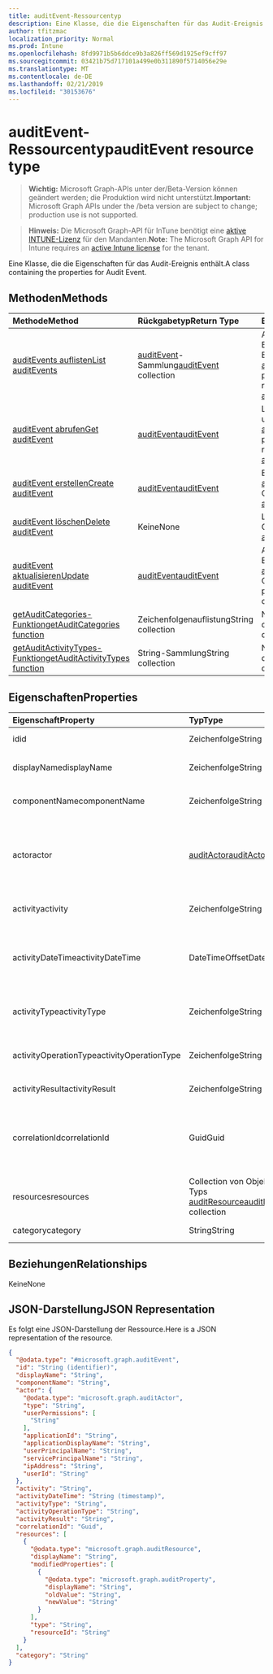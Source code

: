 ```yaml
---
title: auditEvent-Ressourcentyp
description: Eine Klasse, die die Eigenschaften für das Audit-Ereignis enthält.
author: tfitzmac
localization_priority: Normal
ms.prod: Intune
ms.openlocfilehash: 8fd9971b5b6ddce9b3a826ff569d1925ef9cff97
ms.sourcegitcommit: 03421b75d717101a499e0b311890f5714056e29e
ms.translationtype: MT
ms.contentlocale: de-DE
ms.lasthandoff: 02/21/2019
ms.locfileid: "30153676"
---
```

# <a name="auditevent-resource-type"></a><span data-ttu-id="0fae4-103">auditEvent-Ressourcentyp</span><span class="sxs-lookup"><span data-stu-id="0fae4-103">auditEvent resource type</span></span>

> <span data-ttu-id="0fae4-104">**Wichtig:** Microsoft Graph-APIs unter der/Beta-Version können geändert werden; die Produktion wird nicht unterstützt.</span><span class="sxs-lookup"><span data-stu-id="0fae4-104">**Important:** Microsoft Graph APIs under the /beta version are subject to change; production use is not supported.</span></span>

> <span data-ttu-id="0fae4-105">**Hinweis:** Die Microsoft Graph-API für InTune benötigt eine [aktive INTUNE-Lizenz](https://go.microsoft.com/fwlink/?linkid=839381) für den Mandanten.</span><span class="sxs-lookup"><span data-stu-id="0fae4-105">**Note:** The Microsoft Graph API for Intune requires an [active Intune license](https://go.microsoft.com/fwlink/?linkid=839381) for the tenant.</span></span>

<span data-ttu-id="0fae4-106">Eine Klasse, die die Eigenschaften für das Audit-Ereignis enthält.</span><span class="sxs-lookup"><span data-stu-id="0fae4-106">A class containing the properties for Audit Event.</span></span>

## <a name="methods"></a><span data-ttu-id="0fae4-107">Methoden</span><span class="sxs-lookup"><span data-stu-id="0fae4-107">Methods</span></span>
|<span data-ttu-id="0fae4-108">Methode</span><span class="sxs-lookup"><span data-stu-id="0fae4-108">Method</span></span>|<span data-ttu-id="0fae4-109">Rückgabetyp</span><span class="sxs-lookup"><span data-stu-id="0fae4-109">Return Type</span></span>|<span data-ttu-id="0fae4-110">Beschreibung</span><span class="sxs-lookup"><span data-stu-id="0fae4-110">Description</span></span>|
|:---|:---|:---|
|[<span data-ttu-id="0fae4-111">auditEvents auflisten</span><span class="sxs-lookup"><span data-stu-id="0fae4-111">List auditEvents</span></span>](../api/intune-auditing-auditevent-list.md)|<span data-ttu-id="0fae4-112">[auditEvent](../resources/intune-auditing-auditevent.md)-Sammlung</span><span class="sxs-lookup"><span data-stu-id="0fae4-112">[auditEvent](../resources/intune-auditing-auditevent.md) collection</span></span>|<span data-ttu-id="0fae4-113">Auflisten von Eigenschaften und Beziehungen der [auditEvent](../resources/intune-auditing-auditevent.md)-Objekte.</span><span class="sxs-lookup"><span data-stu-id="0fae4-113">List properties and relationships of the [auditEvent](../resources/intune-auditing-auditevent.md) objects.</span></span>|
|[<span data-ttu-id="0fae4-114">auditEvent abrufen</span><span class="sxs-lookup"><span data-stu-id="0fae4-114">Get auditEvent</span></span>](../api/intune-auditing-auditevent-get.md)|[<span data-ttu-id="0fae4-115">auditEvent</span><span class="sxs-lookup"><span data-stu-id="0fae4-115">auditEvent</span></span>](../resources/intune-auditing-auditevent.md)|<span data-ttu-id="0fae4-116">Lesen von Eigenschaften und Beziehungen des [auditEvent](../resources/intune-auditing-auditevent.md)-Objekts.</span><span class="sxs-lookup"><span data-stu-id="0fae4-116">Read properties and relationships of the [auditEvent](../resources/intune-auditing-auditevent.md) object.</span></span>|
|[<span data-ttu-id="0fae4-117">auditEvent erstellen</span><span class="sxs-lookup"><span data-stu-id="0fae4-117">Create auditEvent</span></span>](../api/intune-auditing-auditevent-create.md)|[<span data-ttu-id="0fae4-118">auditEvent</span><span class="sxs-lookup"><span data-stu-id="0fae4-118">auditEvent</span></span>](../resources/intune-auditing-auditevent.md)|<span data-ttu-id="0fae4-119">Erstellen eines neuen [auditEvent](../resources/intune-auditing-auditevent.md)-Objekts.</span><span class="sxs-lookup"><span data-stu-id="0fae4-119">Create a new [auditEvent](../resources/intune-auditing-auditevent.md) object.</span></span>|
|[<span data-ttu-id="0fae4-120">auditEvent löschen</span><span class="sxs-lookup"><span data-stu-id="0fae4-120">Delete auditEvent</span></span>](../api/intune-auditing-auditevent-delete.md)|<span data-ttu-id="0fae4-121">Keine</span><span class="sxs-lookup"><span data-stu-id="0fae4-121">None</span></span>|<span data-ttu-id="0fae4-122">Löscht ein [auditEvent](../resources/intune-auditing-auditevent.md)-Objekt.</span><span class="sxs-lookup"><span data-stu-id="0fae4-122">Deletes a [auditEvent](../resources/intune-auditing-auditevent.md).</span></span>|
|[<span data-ttu-id="0fae4-123">auditEvent aktualisieren</span><span class="sxs-lookup"><span data-stu-id="0fae4-123">Update auditEvent</span></span>](../api/intune-auditing-auditevent-update.md)|[<span data-ttu-id="0fae4-124">auditEvent</span><span class="sxs-lookup"><span data-stu-id="0fae4-124">auditEvent</span></span>](../resources/intune-auditing-auditevent.md)|<span data-ttu-id="0fae4-125">Aktualisieren der Eigenschaften eines [auditEvent](../resources/intune-auditing-auditevent.md)-Objekts.</span><span class="sxs-lookup"><span data-stu-id="0fae4-125">Update the properties of a [auditEvent](../resources/intune-auditing-auditevent.md) object.</span></span>|
|[<span data-ttu-id="0fae4-126">getAuditCategories-Funktion</span><span class="sxs-lookup"><span data-stu-id="0fae4-126">getAuditCategories function</span></span>](../api/intune-auditing-auditevent-getauditcategories.md)|<span data-ttu-id="0fae4-127">Zeichenfolgenauflistung</span><span class="sxs-lookup"><span data-stu-id="0fae4-127">String collection</span></span>|<span data-ttu-id="0fae4-128">Noch nicht dokumentiert</span><span class="sxs-lookup"><span data-stu-id="0fae4-128">Not yet documented</span></span>|
|[<span data-ttu-id="0fae4-129">getAuditActivityTypes-Funktion</span><span class="sxs-lookup"><span data-stu-id="0fae4-129">getAuditActivityTypes function</span></span>](../api/intune-auditing-auditevent-getauditactivitytypes.md)|<span data-ttu-id="0fae4-130">String-Sammlung</span><span class="sxs-lookup"><span data-stu-id="0fae4-130">String collection</span></span>|<span data-ttu-id="0fae4-131">Noch nicht dokumentiert.</span><span class="sxs-lookup"><span data-stu-id="0fae4-131">Not yet documented</span></span>|

## <a name="properties"></a><span data-ttu-id="0fae4-132">Eigenschaften</span><span class="sxs-lookup"><span data-stu-id="0fae4-132">Properties</span></span>
|<span data-ttu-id="0fae4-133">Eigenschaft</span><span class="sxs-lookup"><span data-stu-id="0fae4-133">Property</span></span>|<span data-ttu-id="0fae4-134">Typ</span><span class="sxs-lookup"><span data-stu-id="0fae4-134">Type</span></span>|<span data-ttu-id="0fae4-135">Beschreibung</span><span class="sxs-lookup"><span data-stu-id="0fae4-135">Description</span></span>|
|:---|:---|:---|
|<span data-ttu-id="0fae4-136">id</span><span class="sxs-lookup"><span data-stu-id="0fae4-136">id</span></span>|<span data-ttu-id="0fae4-137">Zeichenfolge</span><span class="sxs-lookup"><span data-stu-id="0fae4-137">String</span></span>|<span data-ttu-id="0fae4-138">Schlüssel der Entität</span><span class="sxs-lookup"><span data-stu-id="0fae4-138">Key of the entity.</span></span>|
|<span data-ttu-id="0fae4-139">displayName</span><span class="sxs-lookup"><span data-stu-id="0fae4-139">displayName</span></span>|<span data-ttu-id="0fae4-140">Zeichenfolge</span><span class="sxs-lookup"><span data-stu-id="0fae4-140">String</span></span>|<span data-ttu-id="0fae4-141">Anzeigename des Ereignisses</span><span class="sxs-lookup"><span data-stu-id="0fae4-141">Event display name.</span></span>|
|<span data-ttu-id="0fae4-142">componentName</span><span class="sxs-lookup"><span data-stu-id="0fae4-142">componentName</span></span>|<span data-ttu-id="0fae4-143">Zeichenfolge</span><span class="sxs-lookup"><span data-stu-id="0fae4-143">String</span></span>|<span data-ttu-id="0fae4-144">Name der Komponente</span><span class="sxs-lookup"><span data-stu-id="0fae4-144">Component name.</span></span>|
|<span data-ttu-id="0fae4-145">actor</span><span class="sxs-lookup"><span data-stu-id="0fae4-145">actor</span></span>|[<span data-ttu-id="0fae4-146">auditActor</span><span class="sxs-lookup"><span data-stu-id="0fae4-146">auditActor</span></span>](../resources/intune-auditing-auditactor.md)|<span data-ttu-id="0fae4-147">AAD-Benutzer und -Anwendung, die dem Überwachungsereignis zugeordnet sind</span><span class="sxs-lookup"><span data-stu-id="0fae4-147">AAD user and application that are associated with the audit event.</span></span>|
|<span data-ttu-id="0fae4-148">activity</span><span class="sxs-lookup"><span data-stu-id="0fae4-148">activity</span></span>|<span data-ttu-id="0fae4-149">Zeichenfolge</span><span class="sxs-lookup"><span data-stu-id="0fae4-149">String</span></span>|<span data-ttu-id="0fae4-150">Anzeigename der Aktivität</span><span class="sxs-lookup"><span data-stu-id="0fae4-150">Friendly name of the activity.</span></span>|
|<span data-ttu-id="0fae4-151">activityDateTime</span><span class="sxs-lookup"><span data-stu-id="0fae4-151">activityDateTime</span></span>|<span data-ttu-id="0fae4-152">DateTimeOffset</span><span class="sxs-lookup"><span data-stu-id="0fae4-152">DateTimeOffset</span></span>|<span data-ttu-id="0fae4-153">Datum und Uhrzeit der Durchführung der Aktivität im UTC-Format</span><span class="sxs-lookup"><span data-stu-id="0fae4-153">The date time in UTC when the activity was performed.</span></span>|
|<span data-ttu-id="0fae4-154">activityType</span><span class="sxs-lookup"><span data-stu-id="0fae4-154">activityType</span></span>|<span data-ttu-id="0fae4-155">Zeichenfolge</span><span class="sxs-lookup"><span data-stu-id="0fae4-155">String</span></span>|<span data-ttu-id="0fae4-156">Typ der durchgeführten Aktivität</span><span class="sxs-lookup"><span data-stu-id="0fae4-156">The type of activity that was being performed.</span></span>|
|<span data-ttu-id="0fae4-157">activityOperationType</span><span class="sxs-lookup"><span data-stu-id="0fae4-157">activityOperationType</span></span>|<span data-ttu-id="0fae4-158">Zeichenfolge</span><span class="sxs-lookup"><span data-stu-id="0fae4-158">String</span></span>|<span data-ttu-id="0fae4-159">HTTP-Vorgangstyp der Aktivität</span><span class="sxs-lookup"><span data-stu-id="0fae4-159">The HTTP operation type of the activity.</span></span>|
|<span data-ttu-id="0fae4-160">activityResult</span><span class="sxs-lookup"><span data-stu-id="0fae4-160">activityResult</span></span>|<span data-ttu-id="0fae4-161">Zeichenfolge</span><span class="sxs-lookup"><span data-stu-id="0fae4-161">String</span></span>|<span data-ttu-id="0fae4-162">Ergebnis der Aktivität</span><span class="sxs-lookup"><span data-stu-id="0fae4-162">The result of the activity.</span></span>|
|<span data-ttu-id="0fae4-163">correlationId</span><span class="sxs-lookup"><span data-stu-id="0fae4-163">correlationId</span></span>|<span data-ttu-id="0fae4-164">Guid</span><span class="sxs-lookup"><span data-stu-id="0fae4-164">Guid</span></span>|<span data-ttu-id="0fae4-165">ID der Clientanforderung, die zur Korrelation von Aktivitäten im System verwendet wird</span><span class="sxs-lookup"><span data-stu-id="0fae4-165">The client request Id that is used to correlate activity within the system.</span></span>|
|<span data-ttu-id="0fae4-166">resources</span><span class="sxs-lookup"><span data-stu-id="0fae4-166">resources</span></span>|<span data-ttu-id="0fae4-167">Collection von Objekten des Typs [auditResource](../resources/intune-auditing-auditresource.md)</span><span class="sxs-lookup"><span data-stu-id="0fae4-167">[auditResource](../resources/intune-auditing-auditresource.md) collection</span></span>|<span data-ttu-id="0fae4-168">Ressourcen, die geändert werden</span><span class="sxs-lookup"><span data-stu-id="0fae4-168">Resources being modified.</span></span>|
|<span data-ttu-id="0fae4-169">category</span><span class="sxs-lookup"><span data-stu-id="0fae4-169">category</span></span>|<span data-ttu-id="0fae4-170">String</span><span class="sxs-lookup"><span data-stu-id="0fae4-170">String</span></span>|<span data-ttu-id="0fae4-171">Audit-Kategorie</span><span class="sxs-lookup"><span data-stu-id="0fae4-171">Audit category.</span></span>|

## <a name="relationships"></a><span data-ttu-id="0fae4-172">Beziehungen</span><span class="sxs-lookup"><span data-stu-id="0fae4-172">Relationships</span></span>
<span data-ttu-id="0fae4-173">Keine</span><span class="sxs-lookup"><span data-stu-id="0fae4-173">None</span></span>

## <a name="json-representation"></a><span data-ttu-id="0fae4-174">JSON-Darstellung</span><span class="sxs-lookup"><span data-stu-id="0fae4-174">JSON Representation</span></span>
<span data-ttu-id="0fae4-175">Es folgt eine JSON-Darstellung der Ressource.</span><span class="sxs-lookup"><span data-stu-id="0fae4-175">Here is a JSON representation of the resource.</span></span>
<!-- {
  "blockType": "resource",
  "keyProperty": "id",
  "@odata.type": "microsoft.graph.auditEvent"
}
-->
``` json
{
  "@odata.type": "#microsoft.graph.auditEvent",
  "id": "String (identifier)",
  "displayName": "String",
  "componentName": "String",
  "actor": {
    "@odata.type": "microsoft.graph.auditActor",
    "type": "String",
    "userPermissions": [
      "String"
    ],
    "applicationId": "String",
    "applicationDisplayName": "String",
    "userPrincipalName": "String",
    "servicePrincipalName": "String",
    "ipAddress": "String",
    "userId": "String"
  },
  "activity": "String",
  "activityDateTime": "String (timestamp)",
  "activityType": "String",
  "activityOperationType": "String",
  "activityResult": "String",
  "correlationId": "Guid",
  "resources": [
    {
      "@odata.type": "microsoft.graph.auditResource",
      "displayName": "String",
      "modifiedProperties": [
        {
          "@odata.type": "microsoft.graph.auditProperty",
          "displayName": "String",
          "oldValue": "String",
          "newValue": "String"
        }
      ],
      "type": "String",
      "resourceId": "String"
    }
  ],
  "category": "String"
}
```




